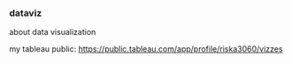 ### dataviz
about data visualization

my tableau public:
https://public.tableau.com/app/profile/riska3060/vizzes
